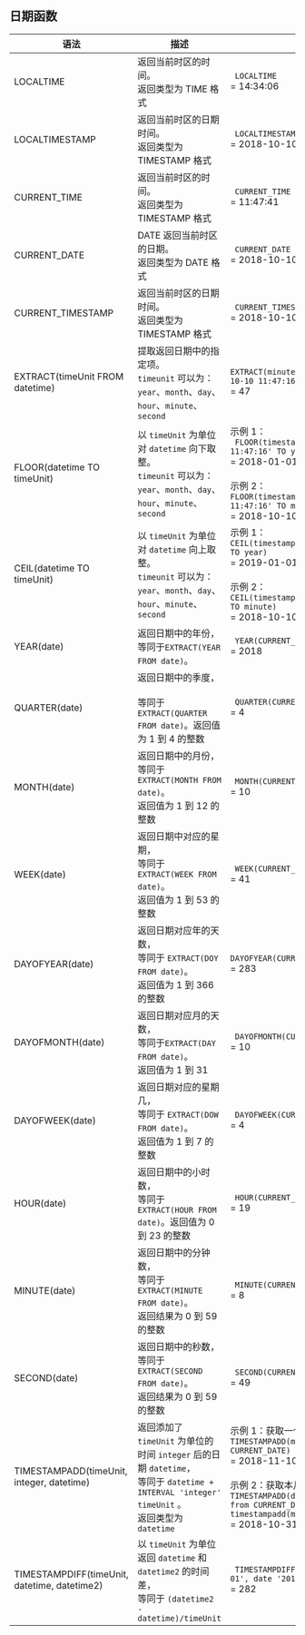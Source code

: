 ## 日期函数

| 语法                                         | 描述                                                         | 示例                                                         |
| -------------------------------------------- | ------------------------------------------------------------ | ------------------------------------------------------------ |
| LOCALTIME                                    | 返回当前时区的时间。<br />返回类型为 TIME 格式               | ` LOCALTIME`<br />= 14:34:06                                 |
| LOCALTIMESTAMP                               | 返回当前时区的日期时间。<br />返回类型为 TIMESTAMP 格式      | ` LOCALTIMESTAMP`<br /> = 2018-10-10 11:47:16                |
| CURRENT_TIME                                 | 返回当前时区的时间。<br />返回类型为 TIMESTAMP 格式          | ` CURRENT_TIME`<br /> = 11:47:41                             |
| CURRENT_DATE                                 | DATE 返回当前时区的日期。<br />返回类型为 DATE 格式          | ` CURRENT_DATE`<br /> = 2018-10-10                           |
| CURRENT_TIMESTAMP                            | 返回当前时区的日期时间。<br />返回类型为 TIMESTAMP 格式      | ` CURRENT_TIMESTAMP`<br /> = 2018-10-10 11:48:19             |
| EXTRACT(timeUnit FROM datetime)              | 提取返回日期中的指定项。 <br />`timeunit` 可以为：<br /> `year`、`month`、`day`、<br />`hour`、`minute`、`second` | `EXTRACT(minute FROM timestamp'2018-10-10 11:47:16')`<br /> = 47 |
| FLOOR(datetime TO timeUnit)                  | 以 `timeUnit` 为单位对 `datetime` 向下取整。<br />`timeunit` 可以为：<br /> `year`、`month`、`day`、<br />`hour`、`minute`、`second` | 示例 1：<br />` FLOOR(timestamp'2018-10-10 11:47:16' TO year)`<br /> = 2018-01-01 00:00:00<br /><br />示例 2：<br />`FLOOR(timestamp'2018-10-10 11:47:16' TO minute)`<br /> = 2018-10-10 11:47:00 |
| CEIL(datetime TO timeUnit)                   | 以 `timeUnit` 为单位对 `datetime` 向上取整。<br />`timeunit` 可以为：<br /> `year`、`month`、`day`、<br />`hour`、`minute`、`second` | 示例 1：<br />`CEIL(timestamp'2018-10-10 11:47:16' TO year)`<br /> = 2019-01-01 00:00:00<br /><br />示例 2：<br />`CEIL(timestamp'2018-10-10 11:47:16' TO minute)`<br /> = 2018-10-10 11:48:00 |
| YEAR(date)                                   | 返回日期中的年份，<br />等同于`EXTRACT(YEAR FROM date)`。    | ` YEAR(CURRENT_DATE)`<br /> = 2018                           |
| QUARTER(date)                                | 返回日期中的季度，<br /><br />等同于`EXTRACT(QUARTER FROM date)`。返回值为 1 到 4 的整数 | ` QUARTER(CURRENT_DATE)` <br /> = 4                          |
| MONTH(date)                                  | 返回日期中的月份，<br />等同于 `EXTRACT(MONTH FROM date)`。<br />返回值为 1 到 12 的整数 | ` MONTH(CURRENT_DATE)`<br /> = 10                            |
| WEEK(date)                                   | 返回日期中对应的星期，<br />等同于 `EXTRACT(WEEK FROM date)`。<br />返回值为 1 到 53 的整数 | ` WEEK(CURRENT_DATE)`<br /> = 41                             |
| DAYOFYEAR(date)                              | 返回日期对应年的天数，<br />等同于 `EXTRACT(DOY FROM date)`。<br />返回值为 1 到 366 的整数 | `DAYOFYEAR(CURRENT_DATE)`<br /> = 283                        |
| DAYOFMONTH(date)                             | 返回日期对应月的天数，<br />等同于`EXTRACT(DAY FROM date)`。<br />返回值为 1 到 31 | ` DAYOFMONTH(CURRENT_DATE)`<br /> = 10                       |
| DAYOFWEEK(date)                              | 返回日期对应的星期几，<br />等同于 `EXTRACT(DOW FROM date)`。<br />返回值为 1 到 7 的整数 | ` DAYOFWEEK(CURRENT_DATE)`<br /> = 4                         |
| HOUR(date)                                   | 返回日期中的小时数，<br />等同于 `EXTRACT(HOUR FROM date)`。返回值为 0 到 23 的整数 | ` HOUR(CURRENT_TIME)`<br /> = 19                             |
| MINUTE(date)                                 | 返回日期中的分钟数，<br />等同于 `EXTRACT(MINUTE FROM date)`。<br />返回结果为 0 到 59 的整数 | ` MINUTE(CURRENT_TIME)`<br /> = 8                            |
| SECOND(date)                                 | 返回日期中的秒数，<br />等同于 `EXTRACT(SECOND FROM date)`。<br />返回结果为 0 到 59 的整数 | ` SECOND(CURRENT_TIME)`<br /> = 49                           |
| TIMESTAMPADD(timeUnit, integer, datetime)    | 返回添加了  `timeUnit` 为单位的时间 `integer` 后的日期 `datetime`，<br />等同于 `datetime + INTERVAL 'integer' timeUnit` 。<br />返回类型为 `datetime` | 示例 1：获取一个月后的日期时间` TIMESTAMPADD(month, 1, CURRENT_DATE)`<br /> = 2018-11-10<br /><br />示例 2：获取本月最后一天<br />`TIMESTAMPADD(day, -(extract(day from CURRENT_DATE)), timestampadd(month,1,CURRENT_DATE))`<br /> = 2018-10-31 |
| TIMESTAMPDIFF(timeUnit, datetime, datetime2) | 以 `timeUnit` 为单位返回 `datetime` 和 `datetime2` 的时间差，<br />等同于 `(datetime2 - datetime)/timeUnit` | ` TIMESTAMPDIFF(day, date'2018-01-01', date '2018-10-10')`<br /> = 282 |

